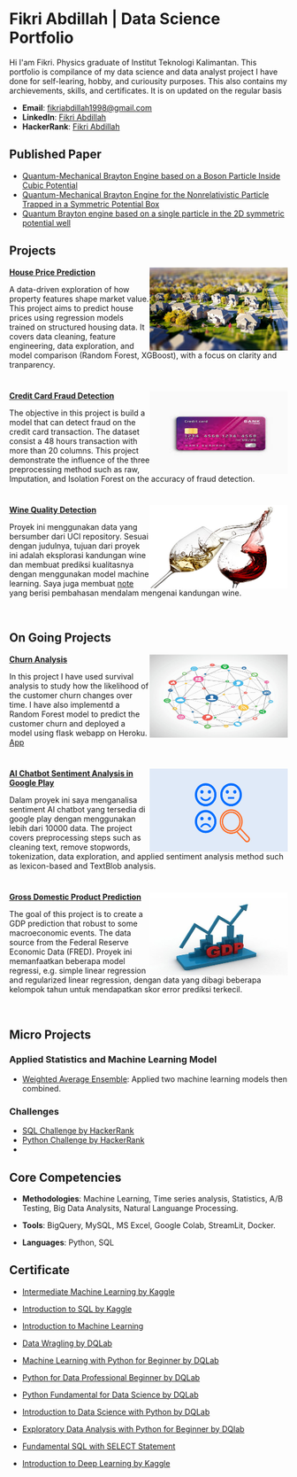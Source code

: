 # Fikri Abdillah | Data Science Portfolio

Hi
I'am Fikri. Physics graduate of Institut Teknologi Kalimantan. This portfolio is compilance of my data science and data analyst project I have done for self-learing, hobby, and curiousity purposes. This also contains my archievements, skills, and certificates. It is on updated on the regular basis

- **Email**: fikriabdillah1998@gmail.com
- **LinkedIn**: [Fikri Abdillah](https://www.linkedin.com/in/fikri-abdillah-833b0b245/
)
- **HackerRank**: [Fikri Abdillah](https://www.hackerrank.com/profile/fikriabdillah191)

## Published Paper

- [Quantum-Mechanical Brayton Engine based on a Boson Particle Inside Cubic Potential](https://iopscience.iop.org/article/10.1088/1742-6596/1726/1/012004)
- [Quantum-Mechanical Brayton Engine for the Nonrelativistic Particle Trapped in a Symmetric Potential Box](https://jurnal.untan.ac.id/index.php/jpositron/article/view/40832)
- [Quantum Brayton engine based on a single particle in the 2D symmetric potential well](https://pubs.aip.org/aip/acp/article/2234/1/040007/605190/Quantum-Brayton-engine-based-on-a-single-particle)

## Projects

<img align="right" width="250" height="150" src="figure/iowa_real_estate.jpg"> **[House Price Prediction](https://github.com/FikriAbdillah01/house-price-prediction)**

A data-driven exploration of how property features shape market value. This project aims to predict house prices using regression models trained on structured housing data. It covers data cleaning, feature engineering, data exploration, and model comparison (Random Forest, XGBoost), with a focus on clarity and tranparency.

#

<img align = 'right' width = "250" height = "150" src = "figure/credit_card.jpg">**[Credit Card Fraud Detection](https://github.com/FikriAbdillah01/credit-card-fraud-analysis)**

The objective in this project is build a model that can detect fraud on the credit card transaction. The dataset consist a 48 hours transaction with more than 20 columns. This project demonstrate the influence of the three preprocessing method such as raw, Imputation, and Isolation Forest on the accuracy of fraud detection.

#

<img align = 'right' width = "250" height = "150" src = "figure/wine.jpg">**[Wine Quality Detection](https://github.com/FikriAbdillah01/wine_analysis.git)**

Proyek ini menggunakan data yang bersumber dari UCl repository. Sesuai dengan judulnya, tujuan dari proyek ini adalah eksplorasi kandungan wine dan membuat prediksi kualitasnya dengan menggunakan model machine learning. Saya juga membuat [note]() yang berisi pembahasan mendalam mengenai kandungan wine.

<br />

## On Going Projects

<img align = 'right' width = "250" height = "150" src = "figure/churn_analysis.jpg">**[Churn Analysis](https://github.com/FikriAbdillah01/customer-churn.git)**

In this project I have used survival analysis to study how the likelihood of the customer churn changes over time. I have also implementd a Random Forest model to predict the customer churn and deployed a model using flask webapp on Heroku. [App](https://churn-prediction-app.herokuapp.com/)


#

<img align = 'right' width = "250" height = "150" src = "figure/sentiment_analysis.png">**[AI Chatbot Sentiment Analysis in Google Play](https://github.com/FikriAbdillah01/ai-sentiment-analysis.git)**

Dalam proyek ini saya menganalisa sentiment AI chatbot yang tersedia di google play dengan menggunakan lebih dari 10000 data. The project covers preprocessing steps such as cleaning text, remove stopwords, tokenization, data exploration, and applied sentiment analysis method such as lexicon-based and TextBlob analysis.

#

<img align = 'right' width = "250" height = "150" src = "figure/gdp_fig.jpg">**[Gross Domestic Product Prediction](https://github.com/FikriAbdillah01/gdp-prediction)**

The goal of this project is to create a GDP prediction that robust to some macroeconomic events. The data source from the Federal Reserve Economic Data (FRED). Proyek ini memanfaatkan beberapa model regressi, e.g. simple linear regression and regularized linear regression, dengan data yang dibagi beberapa kelompok tahun untuk mendapatkan skor error prediksi terkecil.

<br />

## Micro Projects
###  Applied Statistics and Machine Learning Model
- [Weighted Average Ensemble](): Applied two machine learning models then combined.

### Challenges
- [SQL Challenge by HackerRank]()
- [Python Challenge by HackerRank]()
-

## Core Competencies

- **Methodologies**: Machine Learning, Time series analysis, Statistics, A/B Testing, Big Data Analysits, Natural Languange Processing.

- **Tools**: BigQuery, MySQL, MS Excel, Google Colab, StreamLit, Docker.

- **Languages**: Python, SQL

## Certificate

- [Intermediate Machine Learning by Kaggle](certificate/Fikri%20Abdillah%20-%20Intermediate%20Machine%20Learning.png)

- [Introduction to SQL by Kaggle](certificate/Fikri%20Abdillah%20-%20Intro%20to%20SQL.png)

- [Introduction to Machine Learning](certificate/Fikri%20Abdillah%20-%20Intro%20to%20Machine%20Learning%20(1).png)

- [Data Wragling by DQLab](certificate/certificate-DQLABDTWP1UAUDBS.pdf)

- [Machine Learning with Python for Beginner by DQLab](certificate/certificate-DQLABDVIZ2JEWCRW.pdf)

- [Python for Data Professional Beginner by DQLab](certificate/certificate-DQLABINTP1EJGMHD.pdf)

- [Python Fundamental for Data Science by DQLab](certificate/certificate-DQLABINTP1EWSOAA.pdf)

- [Introduction to Data Science with Python by DQLab](certificate/certificate-DQLABINTP1OLAMUH.pdf)

- [Exploratory Data Analysis with Python for Beginner by DQlab](certificate/certificate-DQLABINTP1RTALEG.pdf)

- [Fundamental SQL with SELECT Statement](certificate/certificate-DQLABSQLT1JMUBCP.pdf)

- [Introduction to Deep Learning by Kaggle](certificate/Fikri%20Abdillah%20-%20Intro%20to%20Deep%20Learning.png)